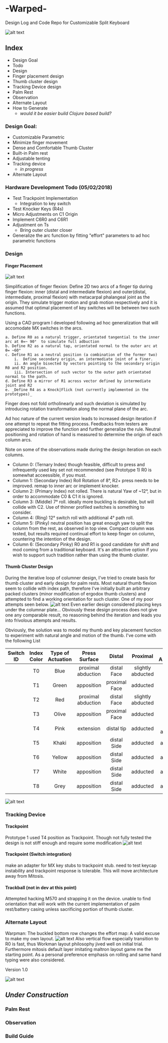 # -Warped-
Design Log and Code Repo for Customizable Split Keyboard

![alt text](https://raw.githubusercontent.com/seudoku/Warped-keyboard/Photo/Proto2TopView.jpg "Working Prototype Version 2.0")

## Index
 * Design Goal
 * Todo
 * Design
  * Finger placement design
  * Thumb cluster design
  * Tracking Device design
  * Palm Rest
 * Observation
 * Alternate Layout
 * How to Generate
   * _would it be easier build Clojure based build?_

### Design Goal:
* Customizable Parametric
* Minimize finger movement
* Dense and Comfortable Thumb Cluster
* Built-in Palm rest
* Adjustable tenting
* Tracking device
  * _in progress_
* Alternate Layout

### Hardware Development Todo (05/02/2018)
* Test Trackpoint Implementation
  * Integration to key switch
* Test Knocker Keys (R4s)
* Micro Adjustments on C1 Origin
* Implement C6R0 and C6R1
* Adjustment on Ts
  * Bring outer cluster closer
* Generalize the arc function by fitting "effort" parameters to ad hoc parametric functions

### Design


#### Finger Placement
![alt text](https://raw.githubusercontent.com/seudoku/Warped-keyboard/Photo/ "Working Prototype Version 2.0")

Simplification of finger flexion:
 Define 2D two arcs of a finger tip during finger flexion: inner (distal and intermediate flexion) and outer(distal, intermediate, proximal flexion) with metacarpal phalangeal joint as the origin. They simulate trigger motion and grab motion respectively and it is assumed that optimal placement of key switches will be between two such functions.  

 Using a CAD program I developed following ad hoc generalization that will accomodate MX switches in the arcs.

	a. Define R0 as a natural trigger, orientated tangential to the inner arc at θ=~ 90°  to simulate full adbuction
	b. Define R2 as a natural tap, orientated normal to the outer arc at θ= ~60°
	c. Define R1 as a neutral position (a combination of the former two)
		i.  Define secondary origin, an intermediate joint of a finer.
        ii. An angle bisected by vectors pointing to the secondary origin R0 and R2 position.
		iii. Intersection of such vector to the outer path orientated normal to the path.
	d. Define R3 a mirror of R1 across vector defined by intermediate joint and R2
	e. _Define R4 as a Knock|Flick (not currently implemented in the prototypes)_

Finger does not fold ortholinearly and such deviation is simulated by introducing rotation transformation along the normal plane of the arc.

Ad hoc nature of the current version leads to increased design iteration if one attempt to repeat the fitting process. Feedbacks from testers are appreciated to improve the function and further generalize the rule. Neutral positioning and rotation of hand is measured to determine the origin of each column arcs.

Note on some of the observations made during the design iteration on each columns.

* Column 0: (Ternary Index) though feasible, difficult to press and infrequently used key set not recommended (see Prototype 1) R0 is somewhat acceessible, if you must.
* Column 1: (Secondary Index) Roll Rotation of 8°,  R2+ press needs to be improved. remap to inner arc or implement knocker.
* Column 2: (Primary Index) not rolled. There is natural Yaw of ~12°, but in order to accommodate C0 & C1 it is ignored.
* Column 3: (Middle) 7° roll. ideally more buckling is desirable, but will collide with C2. Use of thinner profiled switches is something to consider.  
* Column 4: (Ring) 12° switch roll with additional 4° path roll.
* Column 5: (Pinky) neutral position has great enough yaw to split the column from the rest, as observed in top view.
Compact column was tested, but results required continual effort to keep finger on column, countering the intention of the design.
* Column 6: (Secondary Pinky) R0 and R1 is good candidate for shift and mod coming from a traditional keyboard. It's an attractive option if you wish to support such tradition rather than using the thumb cluster.

#### Thumb Cluster Design

During the iterative loop of columner design, I've tried to create basis for thumb cluster and early design for palm rests. Most natural thumb flexion seem to collide with index path, therefore I've initially built an arbitrary packed clusters (minor modification of ergodox thumb clusters) and attempted to find a working orientation for such cluster. One of my poor attempts seen below.
![alt text](https://raw.githubusercontent.com/seudoku/Warped-keyboard/Photo/Dummy1BackView.jpg "")
Even earlier design considered placing keys under the columnar plate… Obviously these design process does not give one any comparable result, no reasoning behind the iteration and leads you into frivolous attempts and results.  

Obviously, the solution was to model my thumb and key placement function to experiment with natural angle and motion of the thumb.
  I've come with the following List

  |Switch ID| Index Color| Type of Actuation| Press Surface| Distal| Proximal|	Meta Abduction| Meta Apposition|
  |:-------:|:-----------:|:-----------------:|:-------------:|:------:|:--------:|:--------------:|:--------------:|
	|T0| Blue| proximal abduction| distal Face| slightly abducted| neutral | neutral| abducted|
	|T1| Green|	apposition|	proximal Face| adducted| neutral | neutral| abducted|  
	|T2| Red|proximal abduction|	distal Face| slightly abducted| neutral | neutral| neutral|
	|T3| Olive| apposition|	proximal Face| adducted| neutral | neutral| neutral|
	|T4| Pink| extension | distal tip| adducted| slightly adducted | neutral| neutral|
	|T5| Khaki|	apposition|	distal Side| adducted| abducted | abducted| slight adducted|
	|T6| Yellow|apposition|	distal Side| adducted| abducted | abducted| slight adducted|
	|T7| White| apposition|	distal Side| adducted| abducted | abducted| slight adducted|
	|T8| Grey| apposition|	distal Side| adducted| abducted | abducted| slight adducted|
![alt text](https://raw.githubusercontent.com/seudoku/Warped-keyboard/Photo/ThumbExampl.png "")

### Tracking Device

#### Trackpoint
Prototype 1 used T4 position as Trackpoint. Though not fully tested the design is not stiff enough and require some modification
![alt text](https://raw.githubusercontent.com/seudoku/Warped-keyboard/Photo/ThumbTrackPoint.png "")

#### Trackpoint (Switch integration)
make an adapter for MX key stubs to trackpoint stub. need to test keycap instability and trackpoint response is tolerable. This will move architecture away from Mitosis.

#### Trackball (not in dev at this point)
Attempted hacking M570 and strapping it on the device. unable to find orientation that will work with the current implementation of palm rest/battery casing unless sacrificing portion of thumb cluster.

### Alternate Layout
Warpman:
The buckled bottom row changes the effort map:
A valid excuse to make my own layout.
![alt text](https://raw.githubusercontent.com/seudoku/Warped-keyboard/Photo/EffortMap.png "")
Also vertical flow especially transition to R0 is fast, thus Workman layout philosophy jived well on initial trial. Furthermore mitosis default layer imitating maltron layout game me the starting point. As a personal preference emphasis on rolling and same hand typing were also considered.

Version 1.0

![alt text](https://raw.githubusercontent.com/seudoku/Warped-keyboard/Photo/WarpmanLayout.png "")

## _Under Construction_

### Palm Rest
### Observation
### Build Guide
